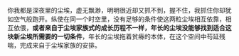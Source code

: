 你我都是深夜里的尘埃，虚无飘渺，明明很近却又抓不到，握不住，我抓住你却犹如空气般跑开。纵使在同一个时空里，没有足够的条件使这两粒尘埃相互依靠，相互依偎，**或者来自于尘埃家族式的成长历程不一样，年长的尘埃没能够找到适合这块新尘埃所需要的一切条件**，年长的尘埃拖着贫瘠的本体，在这个空间中苟延残喘，完成来自于尘埃家族的安排。